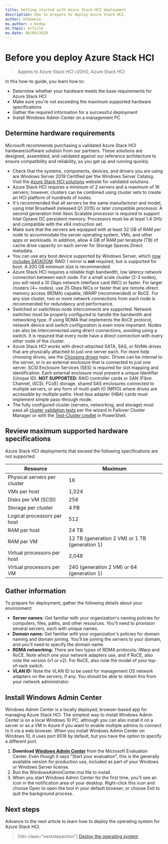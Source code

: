 ```yaml
---
title: Getting started with Azure Stack HCI deployment
description: How to prepare to deploy Azure Stack HCI.
author: khdownie
ms.author: v-kedow
ms.topic: article
ms.date: 06/09/2020
---
```


# Before you deploy Azure Stack HCI

> Applies to Azure Stack HCI v20H2, Azure Stack HCI

In this how-to guide, you learn how to:

- Determine whether your hardware meets the base requirements for Azure Stack HCI
- Make sure you're not exceeding the maximum supported hardware specifications
- Gather the required information for a successful deployment
- Install Windows Admin Center on a management PC

## Determine hardware requirements

Microsoft recommends purchasing a validated Azure Stack HCI hardware/software solution from our partners. These solutions are designed, assembled, and validated against our reference architecture to ensure compatibility and reliability, so you get up and running quickly.

- Check that the systems, components, devices, and drivers you are using are Windows Server 2019 Certified per the Windows Server Catalog. Visit the [Azure Stack HCI solutions](https://azure.microsoft.com/overview/azure-stack/hci) website for validated solutions.
- Azure Stack HCI requires a minimum of 2 servers and a maximum of 16 servers; however, clusters can be combined using cluster sets to create an HCI platform of hundreds of nodes. 
- It's recommended that all servers be the same manufacturer and model, using Intel Broadwell (released Q1 2015) or later compatible processor. A second generation Intel Xeon Scalable processor is required to support Intel Optane DC persistent memory. Processors must be at least 1.4 GHz and compatible with the x64 instruction set.
- Make sure that the servers are equipped with at least 32 GB of RAM per node to accommodate the server operating system, VMs, and other apps or workloads. In addition, allow 4 GB of RAM per terabyte (TB) of cache drive capacity on each server for Storage Spaces Direct metadata.
- You can use any boot device supported by Windows Server, which [now includes SATADOM](https://cloudblogs.microsoft.com/windowsserver/2017/08/30/announcing-support-for-satadom-boot-drives-in-windows-server-2016/). RAID 1 mirror is **not** required, but is supported for boot. A 200 GB minimum size is recommended.
- Azure Stack HCI requires a reliable high bandwidth, low latency network connection between each node. For a small scale cluster (2-3 nodes), you will need a 10 Gbps network interface card (NIC) or faster. For larger clusters (4+ nodes), use 25 Gbps NICs or faster that are remote-direct memory access (RDMA) capable, iWARP (recommended) or RoCE. For any size cluster, two or more network connections from each node is recommended for redundancy and performance.
- Switched or switchless node interconnects are supported. Network switches must be properly configured to handle the bandwidth and networking type. If using RDMA that implements the RoCE protocol, network device and switch configuration is even more important. Nodes can also be interconnected using direct connections, avoiding using a switch. It is required that every node have a direct connection with every other node of the cluster.
- Azure Stack HCI works with direct-attached SATA, SAS, or NVMe drives that are physically attached to just one server each. For more help choosing drives, see the [Choosing drives](/windows-server/storage/storage-spaces/choosing-drives) topic. Drives can be internal to the server, or in an external enclosure that is connected to just one server. SCSI Enclosure Services (SES) is required for slot mapping and identification. Each external enclosure must present a unique identifier (Unique ID). **NOT SUPPORTED:** RAID controller cards or SAN (Fibre Channel, iSCSI, FCoE) storage, shared SAS enclosures connected to multiple servers, or any form of multi-path IO (MPIO) where drives are accessible by multiple paths. Host-bus adapter (HBA) cards must implement simple pass-through mode.
- The fully configured cluster (servers, networking, and storage) must pass all [cluster validation tests](https://technet.microsoft.com/library/cc732035(v=ws.10).aspx) per the wizard in Failover Cluster Manager or with the [Test-Cluster cmdlet](/powershell/module/failoverclusters/test-cluster?view=win10-ps) in PowerShell.

## Review maximum supported hardware specifications

Azure Stack HCI deployments that exceed the following specifications are not supported:

| Resource                     | Maximum |
| ---------------------------- | --------|
| Physical servers per cluster | 16      |
| VMs per host                 | 1,024   |
| Disks per VM (SCSI)          | 256     |
| Storage per cluster          | 4 PB    |
| Logical processors per host  | 512     |
| RAM per host                 | 24 TB   |
| RAM per VM                   | 12 TB (generation 2 VM) or 1 TB (generation 1)|
| Virtual processors per host  | 2,048   |
| Virtual processors per VM    | 240 (generation 2 VM) or 64 (generation 1)|

## Gather information

To prepare for deployment, gather the following details about your environment:

- **Server names:** Get familiar with your organization's naming policies for computers, files, paths, and other resources. You'll need to provision several servers, each with unique names.
- **Domain name:** Get familiar with your organization's policies for domain naming and domain joining. You'll be joining the servers to your domain, and you'll need to specify the domain name.
- **RDMA networking:** There are two types of RDMA protocols: iWarp and RoCE. Note which one your network adapters use, and if RoCE, also note the version (v1 or v2). For RoCE, also note the model of your top-of-rack switch.
- **VLAN ID:** Note the VLAN ID to be used for management OS network adapters on the servers, if any. You should be able to obtain this from your network administrator.

## Install Windows Admin Center

Windows Admin Center is a locally deployed, browser-based app for managing Azure Stack HCI. The simplest way to install Windows Admin Center is on a local Windows 10 PC, although you can also install it on a server or as a VM in Azure if you want to enable multiple admins to connect to it via a web browser. When you install Windows Admin Center on Windows 10, it uses port 6516 by default, but you have the option to specify a different port. 

1. **Download [Windows Admin Center](https://www.microsoft.com/evalcenter/evaluate-windows-admin-center)** from the Microsoft Evaluation Center. Even though it says "Start your evaluation", this is the generally available version for production use, included as part of your Windows or Windows Server license.
1. Run the WindowsAdminCenter.msi file to install.
1. When you start Windows Admin Center for the first time, you'll see an icon in the notification area of your desktop. Right-click this icon and choose Open to open the tool in your default browser, or choose Exit to quit the background process.

## Next steps

Advance to the next article to learn how to deploy the operating system for Azure Stack HCI.
> [!div class="nextstepaction"]
> [Deploy the operating system](before-you-start.md)
